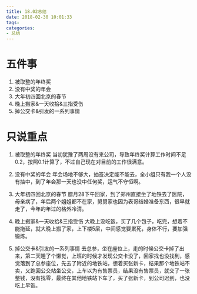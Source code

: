 ```yaml
---
title: 18.02总结
date: 2018-02-30 10:01:33
tags:
categories:
- 总结
---
```


# 五件事
1. 被取整的年终奖
2. 没有中奖的年会
3. 大年初四回北京的春节
4. 晚上搬家&一天收拾&三指受伤
5. 掉公交卡&引发的一系列事情

# 只说重点
1. 被取整的年终奖
当初犹豫了两周没有来公司，导致年终奖计算工作时间不足0.2，按照0.1计算了，不过自己现在对目前的工作很满意。

2. 没有中奖的年会
年会场地不够大，抽签决定能不能去，全小组只有我一个人没有抽中，到了年会那一天也没中任何奖，运气不守恒啊。

3. 大年初四回北京的春节
腊月28下午回家，到了郑州直接坐了地铁去了医院，母亲病了，年后两个姐姐都不在家，舅舅家也因为表哥结婚准备东西，很早就走了，今年的年过的格外冷清。

4. 晚上搬家&一天收拾&三指受伤
大晚上没吃饭，买了几个包子，吃完，想着不能拖延，就大晚上搬了家，上下楼5层，中间感觉要累死，身体不行，要加强锻炼。

5. 掉公交卡&引发的一系列事情
去总参，坐在座位上，走的时候公交卡掉了出来，第二天睡了个懒觉，上班的时候才发现公交卡没了，回家找也没找到，感觉落到了总参座位，先去了附近的地铁站，想着买张新卡，结果那个地铁站不卖，又跑回公交站坐公交，上车以为有售票员，结果没有售票员，就交了一张整钱，没有找零，最终在其他地铁站下车了，买了张新卡，到公司迟到，也没吃上早饭。
